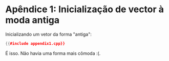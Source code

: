 Apêndice 1: Inicialização de vector à moda antiga
=================================================

Inicializando um vetor da forma "antiga":

```cpp
{{#include appendix1.cpp}}
```

É isso. Não havia uma forma mais cômoda :(.

